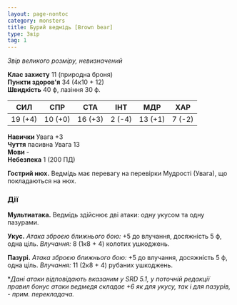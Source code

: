 ```yaml
---
layout: page-nontoc
category: monsters
title: Бурий ведмідь [Brown bear]
type: Звір
tag: 1
---
```


_Звір великого розміру, невизначений_  

**Клас захисту** 11 (природна броня)    
**Пункти здоров'я** 34 (4к10 + 12)    
**Швидкість** 40 ф, лазіння 30 ф.  

| СИЛ     | СПР     | СТА     | ІНТ    | МДР     | ХАР    |
| ------- | ------- | ------- | ------ | ------- | ------ |
| 19 (+4) | 10 (+0) | 16 (+3) | 2 (-4) | 13 (+1) | 7 (-2) |

**Навички** Увага +3    
**Чуття** пасивна Увага 13    
**Мови** -    
**Небезпека** 1 (200 ПД)  

**Гострий нюх.** Ведмідь має перевагу на перевірки Мудрості (Увага), що покладаються на нюх.  

### Дії
**Мультиатака.** Ведмідь здійснює дві атаки: одну укусом та одну пазурами.    

**Укус.** _Атака зброєю ближнього бою:_ +5 до влучання, досяжність 5 ф, одна ціль. _Влучання:_ 8 (1к8 + 4) колотих ушкоджень.    

**Пазурі.** _Атака зброєю ближнього бою:_ +5 до влучання, досяжність 5 ф, одна ціль. _Влучання:_ 11 (2к8 + 4) рубаних ушкоджень.  

*_Дані атаки відповідають вказаним у SRD 5.1, у поточній редакції правил бонус атаки ведмедя складає +6 як для укусу, так і для пазурів, - прим. перекладача._
